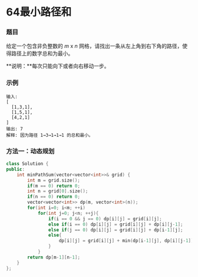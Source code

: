 # 64最小路径和

### 题目

给定一个包含非负整数的 *m* x *n* 网格，请找出一条从左上角到右下角的路径，使得路径上的数字总和为最小。

**说明：**每次只能向下或者向右移动一步。

### 示例

```
输入:
[
  [1,3,1],
  [1,5,1],
  [4,2,1]
]
输出: 7
解释: 因为路径 1→3→1→1→1 的总和最小。
```

### 方法一：动态规划

```c++
class Solution {
public:
    int minPathSum(vector<vector<int>>& grid) {
        int m = grid.size();
        if(m == 0) return 0;
        int n = grid[0].size();
        if(n == 0) return 0;
        vector<vector<int>> dp(m, vector<int>(n));
        for(int i=0; i<m; ++i)
            for(int j=0; j<n; ++j){
                if(i == 0 && j == 0) dp[i][j] = grid[i][j];
                else if(i == 0) dp[i][j] = grid[i][j] + dp[i][j-1];
                else if(j == 0) dp[i][j] = grid[i][j] + dp[i-1][j];
                else{
                    dp[i][j] = grid[i][j] + min(dp[i-1][j], dp[i][j-1]);
                }
            }
        return dp[m-1][n-1];
    }
};
```

